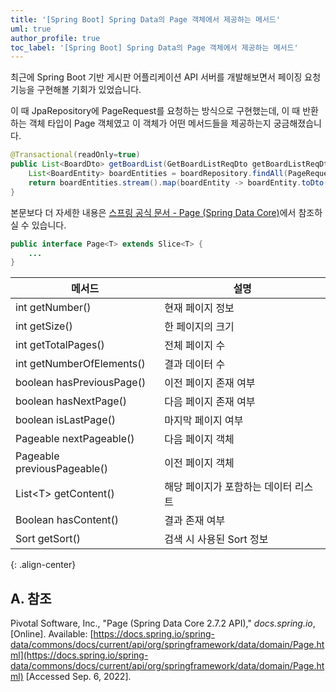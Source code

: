 ```yaml
---
title: '[Spring Boot] Spring Data의 Page 객체에서 제공하는 메서드'
uml: true
author_profile: true
toc_label: '[Spring Boot] Spring Data의 Page 객체에서 제공하는 메서드'
---
```


최근에 Spring Boot 기반 게시판 어플리케이션 API 서버를 개발해보면서 페이징 요청 기능을 구현해볼 기회가 있었습니다. 

이 때 JpaRepository에 PageRequest를 요청하는 방식으로 구현했는데, 이 때 반환하는 객체 타입이 Page 객체였고 이 객체가 어떤 메서드들을 제공하는지 궁금해졌습니다.

```java
@Transactional(readOnly=true)
public List<BoardDto> getBoardList(GetBoardListReqDto getBoardListReqDto) {
    List<BoardEntity> boardEntities = boardRepository.findAll(PageRequest.of(getBoardListReqDto.getPage(), getBoardListReqDto.getSize())).getContent();
    return boardEntities.stream().map(boardEntity -> boardEntity.toDto()).collect(Collectors.toList());
}
```

본문보다 더 자세한 내용은 [스프링 공식 문서 - Page (Spring Data Core)](https://docs.spring.io/spring-data/commons/docs/current/api/org/springframework/data/domain/Page.html)에서 참조하실 수 있습니다.

```java
public interface Page<T> extends Slice<T> {
    ...
}
```

메서드 | 설명
----- | -----
int getNumber() | 현재 페이지 정보
int getSize() | 한 페이지의 크기
int getTotalPages() | 전체 페이지 수
int getNumberOfElements() | 결과 데이터 수
boolean hasPreviousPage() | 이전 페이지 존재 여부
boolean hasNextPage() | 다음 페이지 존재 여부
boolean isLastPage() | 마지막 페이지 여부
Pageable nextPageable() | 다음 페이지 객체
Pageable previousPageable() | 이전 페이지 객체
List&lt;T&gt; getContent() | 해당 페이지가 포함하는 데이터 리스트
Boolean hasContent() | 결과 존재 여부
Sort getSort() | 검색 시 사용된 Sort 정보
{: .align-center}

## A. 참조
Pivotal Software, Inc., "Page (Spring Data Core 2.7.2 API)," *docs.spring.io*, [Online]. Available: [https://docs.spring.io/spring-data/commons/docs/current/api/org/springframework/data/domain/Page.html](https://docs.spring.io/spring-data/commons/docs/current/api/org/springframework/data/domain/Page.html) [Accessed Sep. 6, 2022].
